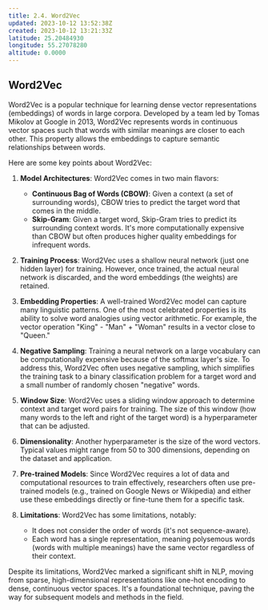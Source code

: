 ```yaml
---
title: 2.4. Word2Vec
updated: 2023-10-12 13:52:38Z
created: 2023-10-12 13:21:33Z
latitude: 25.20484930
longitude: 55.27078280
altitude: 0.0000
---
```


## Word2Vec

Word2Vec is a popular technique for learning dense vector representations (embeddings) of words in large corpora. Developed by a team led by Tomas Mikolov at Google in 2013, Word2Vec represents words in continuous vector spaces such that words with similar meanings are closer to each other. This property allows the embeddings to capture semantic relationships between words.

Here are some key points about Word2Vec:

1. **Model Architectures**: Word2Vec comes in two main flavors:
   - **Continuous Bag of Words (CBOW)**: Given a context (a set of surrounding words), CBOW tries to predict the target word that comes in the middle.
   - **Skip-Gram**: Given a target word, Skip-Gram tries to predict its surrounding context words. It's more computationally expensive than CBOW but often produces higher quality embeddings for infrequent words.

2. **Training Process**: Word2Vec uses a shallow neural network (just one hidden layer) for training. However, once trained, the actual neural network is discarded, and the word embeddings (the weights) are retained.

3. **Embedding Properties**: A well-trained Word2Vec model can capture many linguistic patterns. One of the most celebrated properties is its ability to solve word analogies using vector arithmetic. For example, the vector operation "King" - "Man" + "Woman" results in a vector close to "Queen."

4. **Negative Sampling**: Training a neural network on a large vocabulary can be computationally expensive because of the softmax layer's size. To address this, Word2Vec often uses negative sampling, which simplifies the training task to a binary classification problem for a target word and a small number of randomly chosen "negative" words.

5. **Window Size**: Word2Vec uses a sliding window approach to determine context and target word pairs for training. The size of this window (how many words to the left and right of the target word) is a hyperparameter that can be adjusted.

6. **Dimensionality**: Another hyperparameter is the size of the word vectors. Typical values might range from 50 to 300 dimensions, depending on the dataset and application.

7. **Pre-trained Models**: Since Word2Vec requires a lot of data and computational resources to train effectively, researchers often use pre-trained models (e.g., trained on Google News or Wikipedia) and either use these embeddings directly or fine-tune them for a specific task.

8. **Limitations**: Word2Vec has some limitations, notably:
   - It does not consider the order of words (it's not sequence-aware).
   - Each word has a single representation, meaning polysemous words (words with multiple meanings) have the same vector regardless of their context.

Despite its limitations, Word2Vec marked a significant shift in NLP, moving from sparse, high-dimensional representations like one-hot encoding to dense, continuous vector spaces. It's a foundational technique, paving the way for subsequent models and methods in the field.